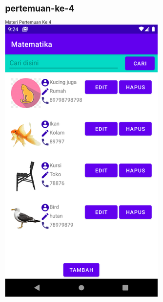 # pertemuan-ke-4
Materi Pertemuan Ke 4
<img width="500" src="https://raw.githubusercontent.com/Materi-PPM-Math-UNY/pertemuan-ke-4/master/device-2021-06-05-092424.png"/>
